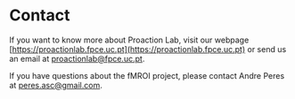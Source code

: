 Contact
=======

If you want to know more about Proaction Lab, visit our webpage [https://proactionlab.fpce.uc.pt](https://proactionlab.fpce.uc.pt) or send us an email at [proactionlab@fpce.uc.pt](mailto:proactionlab@fpce.uc.pt).

If you have questions about the fMROI project, please contact Andre Peres at [peres.asc@gmail.com](mailto:peres.asc@gmail.com).